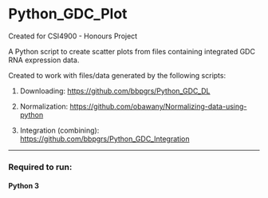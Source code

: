 # Python_GDC_Plot

Created for CSI4900 - Honours Project

A Python script to create scatter plots from files containing integrated GDC RNA expression data.

Created to work with files/data generated by the following scripts:

1. Downloading: https://github.com/bbpgrs/Python_GDC_DL

2. Normalization: https://github.com/obawany/Normalizing-data-using-python

3. Integration (combining): https://github.com/bbpgrs/Python_GDC_Integration

___


### Required to run:

#### Python 3
